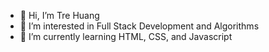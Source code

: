 - 👋 Hi, I’m Tre Huang
- 👀 I’m interested in Full Stack Development and Algorithms 
- 🌱 I’m currently learning HTML, CSS, and Javascript

<!---
siaslas98/siaslas98 is a ✨ special ✨ repository because its `README.md` (this file) appears on your GitHub profile.
You can click the Preview link to take a look at your changes.
--->
